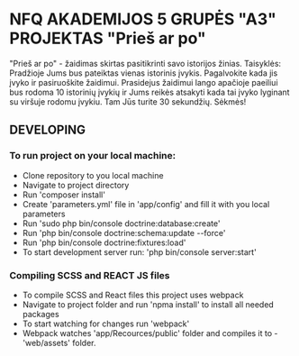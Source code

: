 NFQ AKADEMIJOS 5 GRUPĖS "A3" PROJEKTAS "Prieš ar po"
======
"Prieš ar po" - žaidimas skirtas pasitikrinti savo istorijos žinias.
Taisyklės: 
Pradžioje Jums bus pateiktas vienas istorinis įvykis. Pagalvokite kada jis įvyko ir pasiruoškite žaidimui. Prasidejus žaidimui lango apačioje paeiliui bus rodoma 10 istorinių įvykių ir Jums reikės atsakyti kada tai įvyko lyginant su viršuje rodomu įvykiu. Tam Jūs turite 30 sekundžių. Sėkmės!

## DEVELOPING
### To run project on your local machine:
- Clone repository to you local machine
- Navigate to project directory
- Run 'composer install'
- Create 'parameters.yml' file in 'app/config' and fill it with you local parameters
- Run 'sudo php bin/console doctrine:database:create'
- Run 'php bin/console doctrine:schema:update --force'
- Run 'php bin/console doctrine:fixtures:load'
- To start development server run: 'php bin/console server:start'

### Compiling SCSS and REACT JS files
- To compile SCSS and React files this project uses webpack
- Navigate to project folder and run 'npma install' to install all needed packages
- To start watching for changes run 'webpack'
- Webpack watches 'app/Recources/public' folder and compiles it to - 'web/assets' folder.